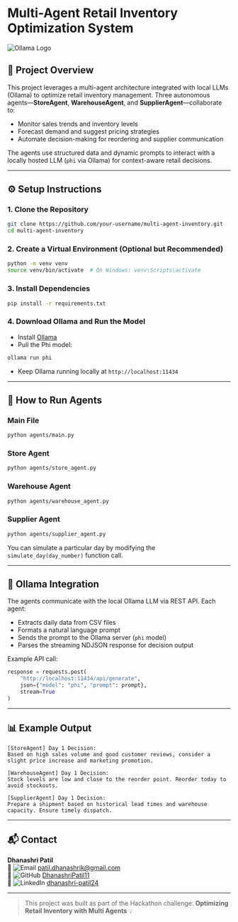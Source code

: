 # Multi-Agent Retail Inventory Optimization System

![Ollama Logo](https://avatars.githubusercontent.com/u/141423365?s=200&v=4)

## 📌 Project Overview
This project leverages a multi-agent architecture integrated with local LLMs (Ollama) to optimize retail inventory management. Three autonomous agents—**StoreAgent**, **WarehouseAgent**, and **SupplierAgent**—collaborate to:

- Monitor sales trends and inventory levels
- Forecast demand and suggest pricing strategies
- Automate decision-making for reordering and supplier communication

The agents use structured data and dynamic prompts to interact with a locally hosted LLM (`phi` via Ollama) for context-aware retail decisions.

---

## ⚙️ Setup Instructions

### 1. Clone the Repository
```bash
git clone https://github.com/your-username/multi-agent-inventory.git
cd multi-agent-inventory
```

### 2. Create a Virtual Environment (Optional but Recommended)
```bash
python -m venv venv
source venv/bin/activate  # On Windows: venv\Scripts\activate
```

### 3. Install Dependencies
```bash
pip install -r requirements.txt
```

### 4. Download Ollama and Run the Model
- Install [Ollama](https://ollama.com/)
- Pull the Phi model:
```bash
ollama run phi
```
- Keep Ollama running locally at `http://localhost:11434`

---

## 🚀 How to Run Agents

### Main File
```bash
python agents/main.py
```

### Store Agent
```bash
python agents/store_agent.py
```

### Warehouse Agent
```bash
python agents/warehouse_agent.py
```

### Supplier Agent
```bash
python agents/supplier_agent.py
```

You can simulate a particular day by modifying the `simulate_day(day_number)` function call.

---

## 🧠 Ollama Integration
The agents communicate with the local Ollama LLM via REST API. Each agent:

- Extracts daily data from CSV files
- Formats a natural language prompt
- Sends the prompt to the Ollama server (`phi` model)
- Parses the streaming NDJSON response for decision output

Example API call:
```python
response = requests.post(
    "http://localhost:11434/api/generate",
    json={"model": "phi", "prompt": prompt},
    stream=True
)
```

---

## 📊 Example Output
```
[StoreAgent] Day 1 Decision:
Based on high sales volume and good customer reviews, consider a slight price increase and marketing promotion.

[WarehouseAgent] Day 1 Decision:
Stock levels are low and close to the reorder point. Reorder today to avoid stockouts.

[SupplierAgent] Day 1 Decision:
Prepare a shipment based on historical lead times and warehouse capacity. Ensure timely dispatch.
```

---


## 📬 Contact
**Dhanashri Patil**  
📧 ![Email](https://img.icons8.com/ios-filled/20/000000/email-open.png) patil.dhanashrik@gmail.com  
🐙 ![GitHub](https://img.icons8.com/ios-glyphs/20/000000/github.png) [DhanashriPatil11](https://github.com/DhanashriPatil11)  
🔗 ![LinkedIn](https://img.icons8.com/ios-filled/20/000000/linkedin.png) [dhanashri-patil24](https://www.linkedin.com/in/dhanashri-patil24/)

---

> This project was built as part of the Hackathon challenge: **Optimizing Retail Inventory with Multi Agents** 💡

